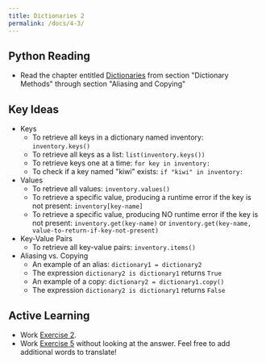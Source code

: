 ```yaml
---
title: Dictionaries 2
permalink: /docs/4-3/
---
```


## Python Reading
- Read the chapter entitled [Dictionaries](https://runestone.academy/ns/books/published/thinkcspy/Dictionaries/toctree.html) from section "Dictionary Methods" through section "Aliasing and Copying"

## Key Ideas
- Keys
  - To retrieve all keys in a dictionary named inventory: `inventory.keys()`
  - To retrieve all keys as a list: `list(inventory.keys())`
  - To retrieve keys one at a time: `for key in inventory:`
  - To check if a key named "kiwi" exists: `if "kiwi" in inventory:`
- Values
  - To retrieve all values: `inventory.values()`
  - To retrieve a specific value, producing a runtime error if the key is not present: `inventory[key-name]`
  - To retrieve a specific value, producing NO runtime error if the key is not present: `inventory.get(key-name)` or `inventory.get(key-name, value-to-return-if-key-not-present)`
- Key-Value Pairs
  - To retrieve all key-value pairs: `inventory.items()`
- Aliasing vs. Copying
  - An example of an alias: `dictionary1 = dictionary2`
  - The expression `dictionary2 is dictionary1` returns `True`
  - An example of a copy: `dictionary2 = dictionary1.copy()`
  - The expression `dictionary2 is dictionary1` returns `False`

## Active Learning
- Work [Exercise 2](https://runestone.academy/ns/books/published/thinkcspy/Dictionaries/Exercises.html).
- Work [Exercise 5](https://runestone.academy/ns/books/published/thinkcspy/Dictionaries/Exercises.html) without looking at the answer. Feel free to add additional words to translate!

